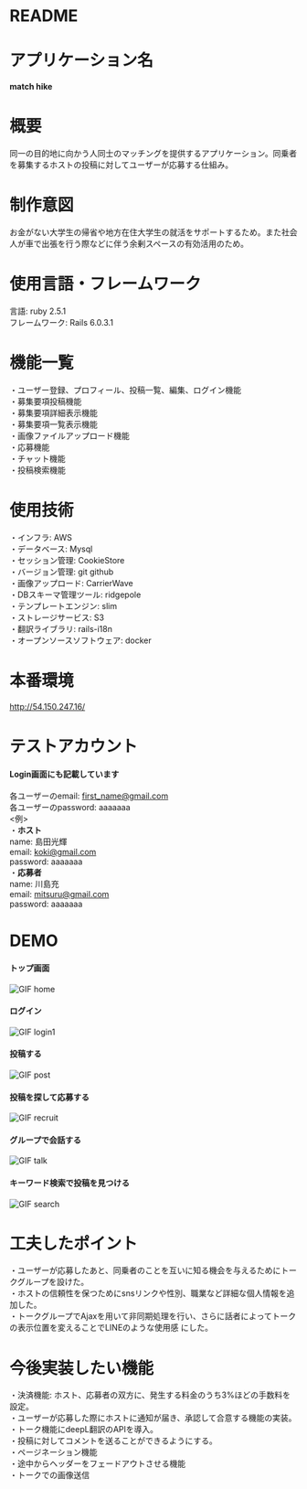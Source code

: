 # README
# アプリケーション名
  **match hike**  
# 概要
  同一の目的地に向かう人同士のマッチングを提供するアプリケーション。同乗者を募集するホストの投稿に対してユーザーが応募する仕組み。  
# 制作意図
  お金がない大学生の帰省や地方在住大学生の就活をサポートするため。また社会人が車で出張を行う際などに伴う余剰スペースの有効活用のため。  
# 使用言語・フレームワーク
  言語: ruby 2.5.1  
  フレームワーク: Rails 6.0.3.1  
# 機能一覧
  ・ユーザー登録、プロフィール、投稿一覧、編集、ログイン機能  
  ・募集要項投稿機能  
  ・募集要項詳細表示機能  
  ・募集要項一覧表示機能  
  ・画像ファイルアップロード機能  
  ・応募機能  
  ・チャット機能  
  ・投稿検索機能  
# 使用技術
  ・インフラ: AWS  
  ・データベース: Mysql  
  ・セッション管理: CookieStore  
  ・バージョン管理: git github  
  ・画像アップロード: CarrierWave  
  ・DBスキーマ管理ツール: ridgepole  
  ・テンプレートエンジン: slim  
  ・ストレージサービス: S3  
  ・翻訳ライブラリ: rails-i18n  
  ・オープンソースソフトウェア: docker  
# 本番環境
  http://54.150.247.16/  
# テストアカウント
  #### Login画面にも記載しています  
  各ユーザーのemail: first_name@gmail.com  
  各ユーザーのpassword: aaaaaaa  
  <例>  
  ・**ホスト**  
  name: 島田光輝  
  email: koki@gmail.com  
  password: aaaaaaa  
  ・**応募者**  
  name: 川島充  
  email: mitsuru@gmail.com  
  password: aaaaaaa  
# DEMO
  #### トップ画面  
  ![GIF home](https://user-images.githubusercontent.com/55785728/83902477-684d0600-a797-11ea-9864-44ec73674e0b.gif)  
  #### ログイン  
  ![GIF login1](https://user-images.githubusercontent.com/55785728/83904803-80bf1f80-a79b-11ea-8dcf-6c6e77114df0.gif)  
  #### 投稿する  
  ![GIF post](https://user-images.githubusercontent.com/55785728/83904871-9fbdb180-a79b-11ea-9cf2-aa7f1f930165.gif)  
  #### 投稿を探して応募する  
  ![GIF recruit](https://user-images.githubusercontent.com/55785728/83904940-c380f780-a79b-11ea-8123-0f40b3b9b10d.gif)  
  #### グループで会話する  
  ![GIF talk](https://user-images.githubusercontent.com/55785728/83904964-cc71c900-a79b-11ea-8604-2299c124fc42.gif)  
  #### キーワード検索で投稿を見つける  
  ![GIF search](https://user-images.githubusercontent.com/55785728/83904982-d3004080-a79b-11ea-8234-20f70e51fa64.gif)  

# 工夫したポイント
  ・ユーザーが応募したあと、同乗者のことを互いに知る機会を与えるためにトークグループを設けた。  
  ・ホストの信頼性を保つためにsnsリンクや性別、職業など詳細な個人情報を追加した。  
  ・トークグループでAjaxを用いて非同期処理を行い、さらに話者によってトークの表示位置を変えることでLINEのような使用感 にした。  
# 今後実装したい機能
  ・決済機能: ホスト、応募者の双方に、発生する料金のうち3%ほどの手数料を設定。  
  ・ユーザーが応募した際にホストに通知が届き、承認して合意する機能の実装。  
  ・トーク機能にdeepL翻訳のAPIを導入。  
  ・投稿に対してコメントを送ることができるようにする。  
  ・ページネーション機能  
  ・途中からヘッダーをフェードアウトさせる機能  
  ・トークでの画像送信  